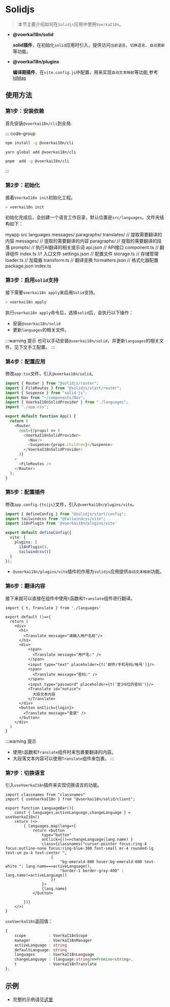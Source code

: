 # Solidjs

> 本节主要介绍如何在`Solidjs`应用中使用`VoerkaI18n`。
 

- **@voerkai18n/solid**

  **solid插件**，在初始化`solid`应用时引入，提供访问`当前语言`、`切换语言`、`自动更新`等功能。

- **@voerkai18n/plugins**

  **编译期插件**，在`vite.config.js`中配置，用来实现`自动文本映射`等功能,参考[IdMap](../advanced/idMap)

## 使用方法

### 第1步：安装依赖

首先安装`@voerkai18n/cli`到全局.

::: code-group

```bash [npm]
npm install -g @voerkai18n/cli
```

```bash [yarn]
yarn global add @voerkai18n/cli
```
```bash [pnpm]
pnpm  add -g @voerkai18n/cli
```
:::

### 第2步：初始化

接着`VoerkaI18n init`初始化工程。

```bash
> voerkai18n init
```

初始化完成后，会创建一个语言工作目录，默认位置是`src/languages`。文件夹结构如下：

<lite-tree>
myapp
    src
        languages
            messages/             
            paragraphs/             
            translates/             // 提取需要翻译的内容
              messages/             // 提取的需要翻译的内容                
              paragraphs/           // 提取的需要翻译的段落
            prompts/                // 执行AI翻译的相关提示词
            api.json                // API接口
            component.ts            // 翻译组件
            index.ts                //! 入口文件       
            settings.json           // 配置文件
            storage.ts              // 存储管理
            loader.ts               // 加载器
            transform.ts            // 翻译变换
            formatters.json         // 格式化器配置            
    package.json
    index.ts    
</lite-tree>


### 第3步：启用`solid`支持

接下需要`voerkai18n apply`来启用`Solid`支持。

```bash
> voerkai18n apply
```

执行`voerkai18n apply`命令后，选择`solid`后，会执行以下操作：

- 安装`@voerkai18n/solid`
- 更新`languages`的相关文件。

:::warning 提示
也可以手动安装`@voerkai18n/solid`，并更新`languages`的相关文件。见下文手工配置。
:::

### 第4步：配置应用

修改`app.tsx`文件，引入`@voerkai18n/solid`。

```ts  {5,10,13}
import { Router } from "@solidjs/router";
import { FileRoutes } from "@solidjs/start/router";
import { Suspense } from "solid-js";
import Nav from "~/components/Nav";
import { VoerkaI18nSolidProvider } from "./languages";
import "./app.css";

export default function App() {
  return (
    <Router
      root={(props) => (
        <VoerkaI18nSolidProvider>
          <Nav/>
          <Suspense>{props.children}</Suspense>
        </VoerkaI18nSolidProvider>
      )}
    >
      <FileRoutes />
    </Router>
  );
}
```

### 第5步：配置插件

修改`app.config.{ts|js}`文件，引入`@voerkai18n/plugins/vite`。

```ts {4,8}
import { defineConfig } from "@solidjs/start/config";
import tailwindcss from "@tailwindcss/vite";
import i18nPlugin from '@voerkai18n/plugins/vite'

export default defineConfig({
  vite: {
    plugins: [
      i18nPlugin(),
      tailwindcss()]
  }
});
```      

- `@voerkai18n/plugins/vite`插件的作用为`solidjs`应用提供`自动文本映射`功能。
 
### 第6步：翻译内容

接下来就可以直接在组件中使用`t`函数和`Translate`组件进行翻译。

```tsx
import { t, Translate } from './languages'

export default ()=>{
  return (
    <div>
      <h1>
        <Translate message="请输入用户名称"/>
      </h1>
      <div>
          <span>
            <Translate message="用户名:" />
          </span>
          <input type="text" placeholder={t('邮件/手机号码/帐号')}/>
          <span>
            <Translate message="密码:" />
          </span>
          <input type="password" placeholder={t('至少6位的密码')}/>            
          <Translate id="notice">
            大段文本内容
          </Translate>
      </div>            
      <button onClick={login}>
        <Translate message="登录" />
      </button>
    </div>
  )
}
```

:::warning 提示
- 使用`t`函数和`Translate`组件时来包裹要翻译的内容。
- 大段落文本内容可以使用`Translate`组件来包裹。 
:::

### 第7步：切换语言

引入`useVoerkaI18n`插件来实现切换语言的功能。

```tsx
import classnames from "classnames"
import { useVoerkaI18n } from "@voerkai18n/solid/client";

export function LanguageBar(){
    const { languages,activeLanguage,changeLanguage } = useVoerkaI18n() 
    return (<>
        { languages.map(lang=>{
            return <button 
                type="button" 
                onClick={()=>changeLanguage(lang.name) }             
                class={classnames("cursor-pointer focus:ring-4 focus:outline-none focus:ring-blue-300 font-small mr-4 rounded-lg text-sm px-4 text-center ",
                    {
                        "bg-emerald-800 hover:bg-emerald-600 text-white ": lang.name===activeLanguage(),
                        "border-1 border-gray-400" : lang.name!=activeLanguage()
                    })
                }>
                {lang.name}
            </button>

        })}
    </>)
}
```

`useVoerkaI18n`返回值：

```ts
{
    scope          : VoerkaI18nScope
    manager        : VoerkaI18nManager
    activeLanguage : string
    defaultLanguage: string
    languages      : VoerkaI18nLanguage
    changeLanguage : (language:string)=>Promise<string>,
    t              : VoerkaI18nTranslate
};
```
 

## 示例

- 完整的示例请见[这里](https://github.com/zhangfisher/voerka-i18n/tree/master/examples/solid)
